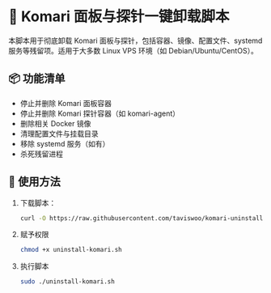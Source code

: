 # 🧹 Komari 面板与探针一键卸载脚本

本脚本用于彻底卸载 Komari 面板与探针，包括容器、镜像、配置文件、systemd 服务等残留项。适用于大多数 Linux VPS 环境（如 Debian/Ubuntu/CentOS）。

## 📦 功能清单

- 停止并删除 Komari 面板容器
- 停止并删除 Komari 探针容器（如 komari-agent）
- 删除相关 Docker 镜像
- 清理配置文件与挂载目录
- 移除 systemd 服务（如有）
- 杀死残留进程

## 🚀 使用方法

1. 下载脚本：
   ```bash
   curl -O https://raw.githubusercontent.com/taviswoo/komari-uninstaller/main/uninstall-komari.sh
2. 赋予权限
   ```bash
   chmod +x uninstall-komari.sh
4. 执行脚本
   ```bash
   sudo ./uninstall-komari.sh
